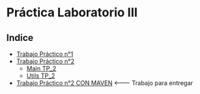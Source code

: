 # Práctica Laboratorio III

## Indice

- [Trabajo Práctico n°1](TP_1)
- [Trabajo Práctico n°2](TP_2)
   - [Main TP_2](TP_2/tup2024/src/ar/edu/utn/frbb/tup)
   - [Utils TP_2](TP_2/tup2024/src/ar/edu/utn/frbb/tup/utils)
- [Trabajo Práctico n°2 CON MAVEN](TP_2_CON_MAVEN)   <--- Trabajo para entregar
